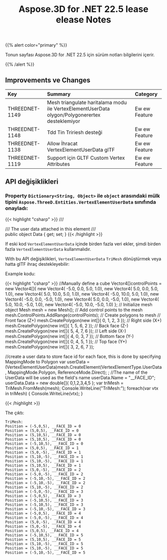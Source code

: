 ﻿---
title: Aspose.3D for .NET 22.5 lease elease Notes
type: docs
weight: 8
url: /tr/net/aspose-3d-for-net-22-5-release-notes/
description: To Aspose.3D for .NET 22.5 notlarını serbest bıraktı.
---
{{% alert color="primary" %}}

Tonun sayfası Aspose.3D for .NET 22.5 için sürüm notları bilgilerini içerir.

{{% /alert %}}
## **Improvements ve Changes**

|**Key**|**Summary**|**Category**|
|:- |:- |:- |
|THREEDNET-1149 |Mesh triangulate haritalama modu ile VertexElementUserData olygon/Polygonerertex desteklemiyor|Ew ew Feature|
|THREEDNET-1148 |Tdd Tin Tririesh desteği|Ew ew Feature|
|THREEDNET-1138 |Allow İhracat VertexElementUserData glTF|Ew ew Feature|
|THREEDNET-1119 |Support için GLTF Custom Vertex Attributes|Ew ew Feature|


## API değişiklikleri ##


### Property `Dictionary<String, Object>` ile `object` arasındaki mülk tipini `Aspose.ThreeD.Entities.VertexElementUserData` sınıfında onayladı:

{{< highlight "csharp" >}}
        /// <summary>
        /// The user data attached in this element
        /// </summary>
        public object Data { get; set; }
{{< /highlight >}}


If eski kod `VertexElementUserData` içinde birden fazla veri ekler, şimdi birden fazla `VertexElementUserData` kullanmalıdır.

With bu API değişiklikleri, `VertexElementUserData` `TriMesh` dönüştürmek veya hatta glTF ihraç destekleyebilir:

Example kodu:

{{< highlight "csharp" >}}
//Manually define a cube
Vector4[]controlPoints = new Vector4[]{
        new Vector4( -5.0, 0.0, 5.0, 1.0),
        new Vector4( 5.0, 0.0, 5.0, 1.0),
        new Vector4( 5.0, 10.0, 5.0, 1.0),
        new Vector4( -5.0, 10.0, 5.0, 1.0),
        new Vector4( -5.0, 0.0, -5.0, 1.0),
        new Vector4( 5.0, 0.0, -5.0, 1.0),
        new Vector4( 5.0, 10.0, -5.0, 1.0),
        new Vector4( -5.0, 10.0, -5.0, 1.0)
};
// Initialize mesh object
Mesh mesh = new Mesh();
// Add control points to the mesh
mesh.ControlPoints.AddRange(controlPoints);
// Create polygons to mesh
// Front face (Z+)
mesh.CreatePolygon(new int[]{ 0, 1, 2, 3 });
// Right side (X+)
mesh.CreatePolygon(new int[]{ 1, 5, 6, 2 });
// Back face (Z-)
mesh.CreatePolygon(new int[]{ 5, 4, 7, 6 });
// Left side (X-)
mesh.CreatePolygon(new int[]{ 4, 0, 3, 7 });
// Bottom face (Y-)
mesh.CreatePolygon(new int[]{ 0, 4, 5, 1 });
// Top face (Y+)
mesh.CreatePolygon(new int[]{ 3, 2, 6, 7 });

//create a user data to store face id for each face, this is done by specifying MappingMode to Polygon
var userData = (VertexElementUserData)mesh.CreateElement(VertexElementType.UserData, MappingMode.Polygon, ReferenceMode.Direct); ;
//The name of the UserData will be used as the field's name
userData.Name = "__FACE_ID";
userData.Data = new double[]{
        0,1,2,3,4,5
};
var triMesh = TriMesh.FromMesh(mesh);
Console.WriteLine("TriMesh:");
foreach(var vtx in triMesh)
{
        Console.WriteLine(vtx);
}

{{< /highlight >}}

The çıktı:

```
TriMesh:
Position = (-5,0,5), __FACE_ID = 0
Position = (5,0,5), __FACE_ID = 0
Position = (5,10,5), __FACE_ID = 0
Position = (5,10,5), __FACE_ID = 0
Position = (-5,10,5), __FACE_ID = 0
Position = (5,0,5), __FACE_ID = 1
Position = (5,0,-5), __FACE_ID = 1
Position = (5,10,-5), __FACE_ID = 1
Position = (5,10,-5), __FACE_ID = 1
Position = (5,10,5), __FACE_ID = 1
Position = (5,0,-5), __FACE_ID = 2
Position = (-5,0,-5), __FACE_ID = 2
Position = (-5,10,-5), __FACE_ID = 2
Position = (-5,10,-5), __FACE_ID = 2
Position = (5,10,-5), __FACE_ID = 2
Position = (-5,0,-5), __FACE_ID = 3
Position = (-5,0,5), __FACE_ID = 3
Position = (-5,10,5), __FACE_ID = 3
Position = (-5,10,5), __FACE_ID = 3
Position = (-5,10,-5), __FACE_ID = 3
Position = (-5,0,5), __FACE_ID = 4
Position = (-5,0,-5), __FACE_ID = 4
Position = (5,0,-5), __FACE_ID = 4
Position = (5,0,-5), __FACE_ID = 4
Position = (5,0,5), __FACE_ID = 4
Position = (-5,10,5), __FACE_ID = 5
Position = (5,10,5), __FACE_ID = 5
Position = (5,10,-5), __FACE_ID = 5
Position = (5,10,-5), __FACE_ID = 5
Position = (-5,10,-5), __FACE_ID = 5
```

